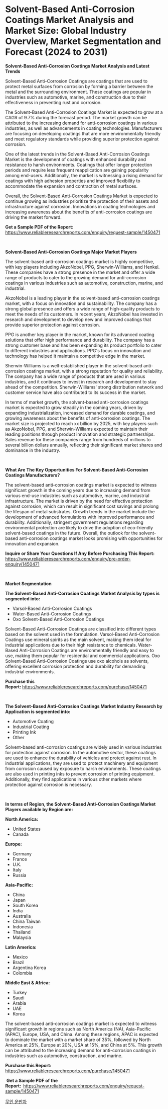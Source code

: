 <p><h1>Solvent-Based Anti-Corrosion Coatings Market Analysis and Market Size: Global Industry Overview, Market Segmentation and Forecast (2024 to 2031)</h1></p><p><strong>Solvent-Based Anti-Corrosion Coatings Market Analysis and Latest Trends</strong></p>
<p><p>Solvent-Based Anti-Corrosion Coatings are coatings that are used to protect metal surfaces from corrosion by forming a barrier between the metal and the surrounding environment. These coatings are popular in industries such as automotive, marine, and construction due to their effectiveness in preventing rust and corrosion.</p><p>The Solvent-Based Anti-Corrosion Coatings Market is expected to grow at a CAGR of 9.7% during the forecast period. The market growth can be attributed to the increasing demand for anti-corrosion coatings in various industries, as well as advancements in coating technologies. Manufacturers are focusing on developing coatings that are more environmentally friendly and meet regulatory standards while providing superior protection against corrosion.</p><p>One of the latest trends in the Solvent-Based Anti-Corrosion Coatings Market is the development of coatings with enhanced durability and resistance to harsh environments. Coatings that offer longer protection periods and require less frequent reapplication are gaining popularity among end-users. Additionally, the market is witnessing a rising demand for coatings with high adhesion properties and improved flexibility to accommodate the expansion and contraction of metal surfaces.</p><p>Overall, the Solvent-Based Anti-Corrosion Coatings Market is expected to continue growing as industries prioritize the protection of their assets and infrastructure against corrosion. Innovations in coating technologies and increasing awareness about the benefits of anti-corrosion coatings are driving the market forward.</p></p>
<p><strong>Get a Sample PDF of the Report:&nbsp;</strong> <a href="https://www.reliableresearchreports.com/enquiry/request-sample/1450471">https://www.reliableresearchreports.com/enquiry/request-sample/1450471</a></p>
<p>&nbsp;</p>
<p><strong>Solvent-Based Anti-Corrosion Coatings Major Market Players</strong></p>
<p><p>The solvent-based anti-corrosion coatings market is highly competitive, with key players including AkzoNobel, PPG, Sherwin-Williams, and Henkel. These companies have a strong presence in the market and offer a wide range of products to cater to the growing demand for anti-corrosion coatings in various industries such as automotive, construction, marine, and industrial.</p><p>AkzoNobel is a leading player in the solvent-based anti-corrosion coatings market, with a focus on innovation and sustainability. The company has a strong global presence and offers a wide range of high-quality products to meet the needs of its customers. In recent years, AkzoNobel has invested in research and development to develop new and improved coatings that provide superior protection against corrosion.</p><p>PPG is another key player in the market, known for its advanced coating solutions that offer high performance and durability. The company has a strong customer base and has been expanding its product portfolio to cater to different industries and applications. PPG's focus on innovation and technology has helped it maintain a competitive edge in the market.</p><p>Sherwin-Williams is a well-established player in the solvent-based anti-corrosion coatings market, with a strong reputation for quality and reliability. The company has a wide range of products that are used in various industries, and it continues to invest in research and development to stay ahead of the competition. Sherwin-Williams' strong distribution network and customer service have also contributed to its success in the market.</p><p>In terms of market growth, the solvent-based anti-corrosion coatings market is expected to grow steadily in the coming years, driven by expanding industrialization, increased demand for durable coatings, and growing awareness about the benefits of anti-corrosion coatings. The market size is projected to reach xx billion by 2025, with key players such as AkzoNobel, PPG, and Sherwin-Williams expected to maintain their leading positions through product innovation and strategic partnerships. Sales revenue for these companies range from hundreds of millions to several billion dollars annually, reflecting their significant market shares and dominance in the industry.</p></p>
<p>&nbsp;</p>
<p><strong>What Are The Key Opportunities For Solvent-Based Anti-Corrosion Coatings Manufacturers?</strong></p>
<p><p>The solvent-based anti-corrosion coatings market is expected to witness significant growth in the coming years due to increasing demand from various end-use industries such as automotive, marine, and industrial infrastructure. The market is driven by the need for effective protection against corrosion, which can result in significant cost savings and prolong the lifespan of metal substrates. Growth trends in the market include the development of advanced formulations with improved performance and durability. Additionally, stringent government regulations regarding environmental protection are likely to drive the adoption of eco-friendly solvent-based coatings in the future. Overall, the outlook for the solvent-based anti-corrosion coatings market looks promising with opportunities for innovation and expansion.</p></p>
<p><strong>Inquire or Share Your Questions If Any Before Purchasing This Report:</strong> <a href="https://www.reliableresearchreports.com/enquiry/pre-order-enquiry/1450471">https://www.reliableresearchreports.com/enquiry/pre-order-enquiry/1450471</a></p>
<p>&nbsp;</p>
<p><strong>Market Segmentation</strong></p>
<p><strong>The Solvent-Based Anti-Corrosion Coatings Market Analysis by types is segmented into:</strong></p>
<p><ul><li>Varsol-Based Anti-Corrosion Coatings</li><li>Water-Based Anti-Corrosion Coatings</li><li>Oxo Solvent-Based Anti-Corrosion Coatings</li></ul></p>
<p><p>Solvent-Based Anti-Corrosion Coatings are classified into different types based on the solvent used in the formulation. Varsol-Based Anti-Corrosion Coatings use mineral spirits as the main solvent, making them ideal for industrial applications due to their high resistance to chemicals. Water-Based Anti-Corrosion Coatings are environmentally friendly and easy to use, making them popular for residential and commercial applications. Oxo Solvent-Based Anti-Corrosion Coatings use oxo alcohols as solvents, offering excellent corrosion protection and durability for demanding industrial environments.</p></p>
<p><strong>Purchase this Report:&nbsp;</strong><a href="https://www.reliableresearchreports.com/purchase/1450471">https://www.reliableresearchreports.com/purchase/1450471</a></p>
<p>&nbsp;</p>
<p><strong>The Solvent-Based Anti-Corrosion Coatings Market Industry Research by Application is segmented into:</strong></p>
<p><ul><li>Automotive Coating</li><li>Industrial Coating</li><li>Printing Ink</li><li>Other</li></ul></p>
<p><p>Solvent-based anti-corrosion coatings are widely used in various industries for protection against corrosion. In the automotive sector, these coatings are used to enhance the durability of vehicles and protect against rust. In industrial applications, they are used to protect machinery and equipment from corrosion caused by exposure to harsh environments. These coatings are also used in printing inks to prevent corrosion of printing equipment. Additionally, they find applications in various other markets where protection against corrosion is necessary.</p></p>
<p>&nbsp;</p>
<p><strong>In terms of Region, the Solvent-Based Anti-Corrosion Coatings Market Players available by Region are:</strong></p>
<p>
    <p> <strong> North America: </strong>
        <ul>
            <li>United States</li>
            <li>Canada</li>
        </ul>
        </p> 
    <p> <strong> Europe: </strong>
        <ul>
            <li>Germany</li>
            <li>France</li>
            <li>U.K.</li>
            <li>Italy</li>
            <li>Russia</li>
        </ul>
        </p> 
    <p> <strong> Asia-Pacific: </strong>
        <ul>
            <li>China</li>
            <li>Japan</li>
            <li>South Korea</li>
            <li>India</li>
            <li>Australia</li>
            <li>China Taiwan</li>
            <li>Indonesia</li>
            <li>Thailand</li>
            <li>Malaysia</li>
        </ul>
        </p> 
    <p> <strong> Latin America: </strong>
        <ul>
            <li>Mexico</li>
            <li>Brazil</li>
            <li>Argentina Korea</li>
            <li>Colombia</li>
        </ul>
        </p> 
    <p> <strong> Middle East & Africa: </strong>
        <ul>
            <li>Turkey</li>
            <li>Saudi</li>
            <li>Arabia</li>
            <li>UAE</li>
            <li>Korea</li>
        </ul>
    </p>
    </p>
<p><p>The solvent-based anti-corrosion coatings market is expected to witness significant growth in regions such as North America (NA), Asia-Pacific (APAC), Europe, USA, and China. Among these regions, APAC is expected to dominate the market with a market share of 35%, followed by North America at 25%, Europe at 20%, USA at 15%, and China at 5%. This growth can be attributed to the increasing demand for anti-corrosion coatings in industries such as automotive, construction, and marine.</p></p>
<p><strong>Purchase this Report: </strong><a href="https://www.reliableresearchreports.com/purchase/1450471">https://www.reliableresearchreports.com/purchase/1450471</a></p>
<p>&nbsp;<strong>Get a Sample PDF of the Report:&nbsp;&nbsp;</strong><a href="https://www.reliableresearchreports.com/enquiry/request-sample/1450471">https://www.reliableresearchreports.com/enquiry/request-sample/1450471</a></p>
<p><strong></strong></p>
<p><p><a href="https://github.com/jntpkh496620/Market-Research-Report-List-1/blob/main/8999802240.md">무인 운반차</a></p></p>